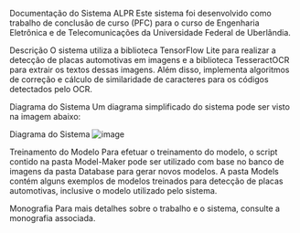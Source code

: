 Documentação do Sistema ALPR
Este sistema foi desenvolvido como trabalho de conclusão de curso (PFC) para o curso de Engenharia Eletrônica e de Telecomunicações da Universidade Federal de Uberlândia.

Descrição
O sistema utiliza a biblioteca TensorFlow Lite para realizar a detecção de placas automotivas em imagens e a biblioteca TesseractOCR para extrair os textos dessas imagens. Além disso, implementa algoritmos de correção e cálculo de similaridade de caracteres para os códigos detectados pelo OCR.

Diagrama do Sistema
Um diagrama simplificado do sistema pode ser visto na imagem abaixo:

Diagrama do Sistema
![image](https://github.com/hiagohsantos/ALPR/assets/98746083/e3ad1143-40a0-4bdb-81f2-c5e833233c3e)


Treinamento do Modelo
Para efetuar o treinamento do modelo, o script contido na pasta Model-Maker pode ser utilizado com base no banco de imagens da pasta Database para gerar novos modelos. A pasta Models contém alguns exemplos de modelos treinados para detecção de placas automotivas, inclusive o modelo utilizado pelo sistema.

Monografia
Para mais detalhes sobre o trabalho e o sistema, consulte a monografia associada.
